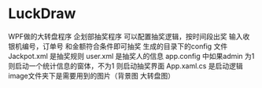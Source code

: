 # LuckDraw
WPF做的大转盘程序
企划部抽奖程序
可以配置抽奖逻辑，按时间段出奖
输入收银机编号，订单号 和金额符合条件即可抽奖 
生成的目录下的config 文件 
        Jackpot.xml 是抽奖规则
        user.xml  是抽奖人的信息
app.config 中如果admin 为1 则启动一个统计信息的窗体，不为1 则启动抽奖界面
App.xaml.cs 是启动逻辑
image文件夹下是需要用到的图片（背景图 大转盘图）

